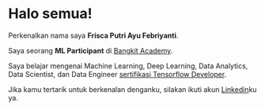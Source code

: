 # Halo semua! 

Perkenalkan nama saya **Frisca Putri Ayu Febriyanti**.

Saya seorang **ML Participant** di [Bangkit Academy](https://grow.google/intl/id_id/bangkit/).

Saya belajar mengenai Machine Learning, Deep Learning, Data Analytics, Data Scientist, dan Data Engineer [sertifikasi Tensorflow Developer](https://www.tensorflow.org/certificate).

Jika kamu tertarik untuk berkenalan denganku, silakan ikuti akun [Linkedin](https://www.linkedin.com/in/frisca-putri-ayu-feb/)ku ya.

